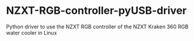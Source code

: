 # NZXT-RGB-controller-pyUSB-driver
Python driver to use the NZXT RGB controller of the NZXT Kraken 360 RGB water cooler in Linux
